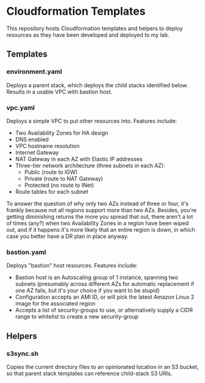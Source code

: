 # Cloudformation Templates

This repository hosts Cloudformation templates and helpers to deploy resources as they have been developed and deployed to my lab.

## Templates

### environment.yaml

Deploys a parent stack, which deploys the child stacks identified below. Results in a usable VPC with bastion host.

### vpc.yaml

Deploys a simple VPC to put other resources into. Features include:

  * Two Availability Zones for HA design
  * DNS enabled
  * VPC hostname resolution
  * Internet Gateway
  * NAT Gateway in each AZ with Elastic IP addresses
  * Three-tier network architecture (three subnets in each AZ):
    + Public (route to IGW)
    + Private (route to NAT Gateway)
    + Protected (no route to INet)
  * Route tables for each subnet

To answer the question of why only two AZs instead of three or four, it's frankly because not all regions support more than two AZs. Besides, you're getting diminishing returns the more you spread that out, there aren't a lot of times (any?) when two Availability Zones in a region have been wiped out, and if it happens it's more likely that an entire region is down, in which case you better have a DR plan in place anyway.

### bastion.yaml

Deploys "bastion" host resources. Features include:

  * Bastion host is an Autoscaling group of 1 instance, spanning two subnets (presumably across different AZs for automatic replacement if one AZ fails, but it's your choice if you want to be stupid)
  * Configuration accepts an AMI ID, or will pick the latest Amazon Linux 2 image for the associated region
  * Accepts a list of security-groups to use, or alternatively supply a CIDR range to whitelist to create a new security-group

## Helpers

### s3sync.sh

Copies the current directory files to an opinionated location in an S3 bucket, so that parent stack templates can reference child-stack S3 URIs.
